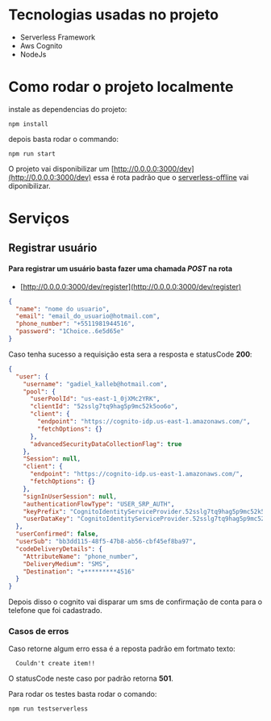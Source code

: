 # Tecnologias usadas no projeto

* Serverless Framework
* Aws Cognito
* NodeJs

# Como rodar o projeto localmente

instale as dependencias do projeto:

```console
npm install
```

depois basta rodar o commando:

```console
npm run start
```

O projeto vai disponibilizar um [http://0.0.0.0:3000/dev](http://0.0.0.0:3000/dev) essa é rota padrão que o [serverless-offline](https://www.npmjs.com/package/serverless-offline) vai diponibilizar.

# Serviços

## Registrar usuário

#### Para registrar um usuário basta fazer uma chamada *POST* na rota

* [http://0.0.0.0:3000/dev/register](http://0.0.0.0:3000/dev/register)

```json
{
  "name": "nome do usuario",
  "email": "email_do_usuario@hotmail.com",
  "phone_number": "+5511981944516",
  "password": "1Choice..6e5d65e"
}

```

Caso tenha sucesso a requisição esta sera a resposta e statusCode **200**:

```json
{
  "user": {
    "username": "gadiel_kalleb@hotmail.com",
    "pool": {
      "userPoolId": "us-east-1_0jXMc2YRK",
      "clientId": "52sslg7tq9hag5p9mc52k5oo6o",
      "client": {
        "endpoint": "https://cognito-idp.us-east-1.amazonaws.com/",
        "fetchOptions": {}
      },
      "advancedSecurityDataCollectionFlag": true
    },
    "Session": null,
    "client": {
      "endpoint": "https://cognito-idp.us-east-1.amazonaws.com/",
      "fetchOptions": {}
    },
    "signInUserSession": null,
    "authenticationFlowType": "USER_SRP_AUTH",
    "keyPrefix": "CognitoIdentityServiceProvider.52sslg7tq9hag5p9mc52k5oo6o",
    "userDataKey": "CognitoIdentityServiceProvider.52sslg7tq9hag5p9mc52k5oo6o.gadiel_kalleb@hotmail.com.userData"
  },
  "userConfirmed": false,
  "userSub": "bb3dd115-48f5-47b8-ab56-cbf45ef8ba97",
  "codeDeliveryDetails": {
    "AttributeName": "phone_number",
    "DeliveryMedium": "SMS",
    "Destination": "+*********4516"
  }
}
```

Depois disso o cognito vai disparar um sms de confirmação de conta para o telefone que foi cadastrado.

### Casos de erros

Caso retorne algum erro essa é a reposta padrão em fortmato texto:

```text
  Couldn't create item!!
```

O statusCode neste caso  por padrão retorna **501**.

Para rodar os testes basta rodar o comando:

```console
npm run testserverless
```
